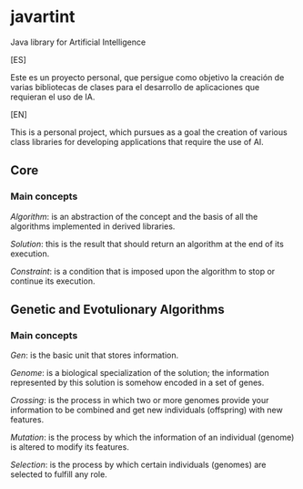 # javartint
Java library for Artificial Intelligence

[ES]

Este es un proyecto personal, que persigue como objetivo la creación de varias bibliotecas de clases para el desarrollo de aplicaciones que requieran el uso de IA.

[EN]

This is a personal project, which pursues as a goal the creation of various class libraries for developing applications that require the use of AI.

## Core

### Main concepts

*Algorithm*: is an abstraction of the concept and the basis of all the algorithms implemented in derived libraries.

*Solution*: this is the result that should return an algorithm at the end of its execution.

*Constraint*: is a condition that is imposed upon the algorithm to stop or continue its execution.

## Genetic and Evotulionary Algorithms

### Main concepts

*Gen*: is the basic unit that stores information.

*Genome*: is a biological specialization of the solution; the information represented by this solution is somehow encoded in a set of genes.

*Crossing*: is the process in which two or more genomes provide your information to be combined and get new individuals (offspring) with new features.

*Mutation*: is the process by which the information of an individual (genome) is altered to modify its features.

*Selection*: is the process by which certain individuals (genomes) are selected to fulfill any role.
